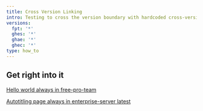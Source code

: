```yaml
---
title: Cross Version Linking
intro: Testing to cross the version boundary with hardcoded cross-version links
versions:
  fpt: '*'
  ghes: '*'
  ghae: '*'
  ghec: '*'
type: how_to
---
```


## Get right into it

[Hello world always in free-pro-team](/free-pro-team@latest/get-started/start-your-journey/hello-world)

[Autotitling page always in enterprise-server latest](/enterprise-server@latest/get-started/start-your-journey/hello-world)
